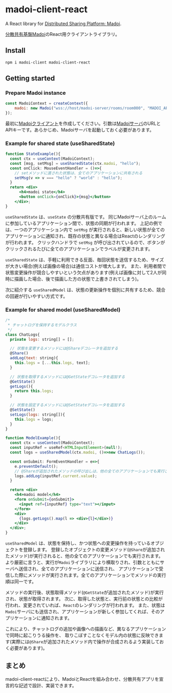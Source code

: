 # madoi-client-react

A React library for <a href="https://github.com/kcg-edu-future-lab/madoi">Distributed Sharing Platform: Madoi</a>.

<a href="https://github.com/kcg-edu-future-lab/madoi">分散共有基盤Madoi</a>のReact用クライアントライブラリ。

## Install

```bash
npm i madoi-client madoi-client-react
```

## Getting started

### Prepare Madoi instance

```jsx
const MadoiContext = createContext({
    madoi: new Madoi("wss://host/madoi-server/rooms/room000", "MADOI_API_KEY")
});
```

最初に<a href="https://github.com/kcg-edu-future-lab/madoi-client-ts-js">Madoiクライアント</a>を作成してください。引数は<a href="https://github.com/kcg-edu-future-lab/madoi/tree/master/madoi-volatileserver">Madoiサーバ</a>のURLとAPIキーです。あらかじめ、Madoiサーバを起動しておく必要があります。

### Example for shared state (useSharedState)

```jsx
function StateExample(){
  const ctx = useContext(MadoiContext);
  const [msg, setMsg] = useSharedState(ctx.madoi, "hello");
  const onClick: MouseEventHandler = ()=>{
    // setメソッドに渡された状態は、全てのアプリケーションに共有される
    setMsg(v => v === "hello" ? "world" : "hello");
  }
  return <div>
      <h4>madoi state</h4>
      <button onClick={onClick}>{msg}</button>
    </div>;
}
```

`useSharedState` は、`useState` の分散共有版です。
同じMadoiサーバ上のルームに参加しているアプリケーション間で、状態の同期が行われます。
上記の例では、一つのアプリケーション内で `setMsg` が実行されると、新しい状態が全てのアプリケーションに通知され、既存の状態と異なる場合はReactのレンダリングが行われます。
クリックハンドラで `setMsg` が呼び出されているので、ボタンがクリックされるたびに全てのアプリケーションでラベルが変更されます。

`useSharedState` は、手軽に利用できる反面、毎回状態を送信するため、サイズが大きい場合(例えば画像の場合)は通信コストが増大します。
また、利用者間で状態変更操作が競合しやすいという欠点があります(例えば画像に対して2人が同時に描画した場合、後で描画した方の状態で上書きされてしまう)。

次に紹介する `useSharedModel` は、状態の更新操作を個別に共有するため、競合の回避が行いやすい方式です。


### Example for shared model (useSharedModel)

```jsx
/*
 * チャットログを保持するモデルクラス
 */
class ChatLogs{
  private logs: string[] = [];

  // 状態を変更するメソッドには@Shareデコレータを追加する
  @Share()
  addLog(text: string){
    this.logs = [...this.logs, text];
  }

  // 状態を取得するメソッドには@GetStateデコレータを追加する
  @GetState()
  getLogs(){
    return this.logs;
  }

  // 状態を設定するメソッドには@SetStateデコレータを追加する
  @SetState()
  setLogs(logs: string[]){
    this.logs = logs;
  }
}

function ModelExample(){
  const ctx = useContext(MadoiContext);
  const inputRef = useRef<HTMLInputElement>(null!);
  const logs = useSharedModel(ctx.madoi, ()=>new ChatLogs());

  const onSubmit: FormEventHandler = e=>{
    e.preventDefault();
    // @Shareが追加されたメソッドの呼び出しは、他の全てのアプリケーションでも実行される
    logs.addLog(inputRef.current.value);
  }

  return <div>
    <h4>madoi model</h4>
    <form onSubmit={onSubmit}>
      <input ref={inputRef} type="text"></input>
    </form>
    <div>
      {logs.getLogs().map(l => <div>{l}</div>)}
    </div>
  </div>;
}
```

`useSharedModel` は、状態を保持し、かつ状態への変更操作を持っているオブジェクトを登録します。
登録したオブジェクトの変更メソッド(`@Share`が追加されたメソッド)が実行されると、他の全てのアプリケーションでも実行されます。
より厳密に言うと、実行が`Madoi`ライブラリにより横取りされ、引数とともにサーバへ送信され、全てのアプリケーションに送信され、
アプリケーションで受信した際にメソッドが実行されます。全てのアプリケーションでメソッドの実行順は同一です。

メソッドの実行後、状態取得メソッド(`@GetState`が追加されたメソッド)が実行され、状態が取得されます。
次に、取得した状態と、実行前の状態との比較が行われ、変更されていれば、`React`のレンダリングが行われます。
また、状態は`Madoi`サーバにも送信され、アプリケーションが新しく参加してくれば、そのアプリケーションに通知されます。

これにより、チャットログの追加や画像への描画など、異なるアプリケーションで同時に起こりうる操作を、
取りこぼすことなくモデル内の状態に反映できます(実際には`@Share`が追加されたメソッド内で操作が合成されるよう実装しておく必要があります)。


## まとめ

madoi-client-reactにより、MadoiとReactを組み合わせ、分散共有アプリを宣言的な記述で設計、実装できます。
